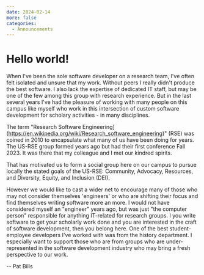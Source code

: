 ```yaml
---
date: 2024-02-14 
more: false
categories:
  - Announcements
---
```


# Hello world!

When I've been the sole software developer on a research team, I've often felt isolated and unsure that my work.  Without peers I really didn't produce the best software.   I also lack the expertise of dedicated IT staff, but may be one of the few among this group with research experience.   But in the last several years I've had the pleasure of working with many people on this campus like myself who work in this intersection of custom software development for scholary activities  - in many disciplines.   

<!-- more -->

The term "Research Software Engineering](https://en.wikipedia.org/wiki/Research_software_engineering)" (RSE) was coined in 2010 to encapsulate what many of us have been doing for years.   The US-RSE group formed years ago but had their first conference Fall 2023.   It was there that my colleague and I met our kindred spirits.   

That has motivated us to form a social group here on our campus to pursue locally the stated goals of the US-RSE: Community, Advocacy, Resources, and Diversity, Equity, and Inclusion (DEI).   

However we would like to cast a wider net to encourage many of those who may not consider themselves 'engineers' or who are shifting their focus and find themselves writing software more an more.   I would not have considered myself an "engineer" years ago, but was just "the computer person" responsible for anything IT-related for research groups.   I you write software to get your scholarly work done and you are interested in the craft of software development, then you belong here.   One of the best student-employee developers I've worked with was from the history department.   I especially want to support those who are from groups who are under-represented in the software development industry who may bring a fresh perspective to our work.  


-- Pat Bills 
